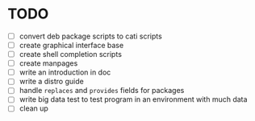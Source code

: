 # TODO


- [ ] convert deb package scripts to cati scripts
- [ ] create graphical interface base
- [ ] create shell completion scripts
- [ ] create manpages
- [ ] write an introduction in doc
- [ ] write a distro guide
- [ ] handle `replaces` and `provides` fields for packages
- [ ] write big data test to test program in an environment with much data
- [ ] clean up
